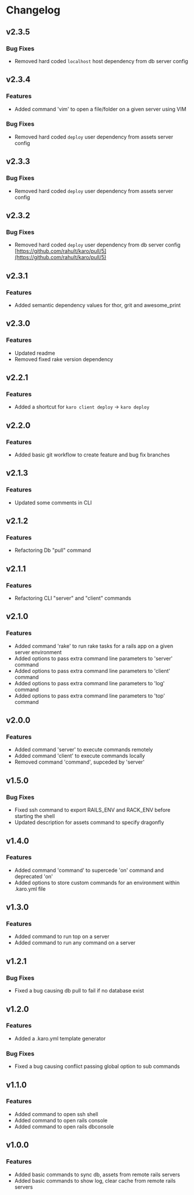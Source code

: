 # Changelog

## v2.3.5

### Bug Fixes

- Removed hard coded `localhost` host dependency from db server config

## v2.3.4

### Features

- Added command 'vim' to open a file/folder on a given server using VIM

### Bug Fixes

- Removed hard coded `deploy` user dependency from assets server config

## v2.3.3

### Bug Fixes

- Removed hard coded `deploy` user dependency from assets server config

## v2.3.2

### Bug Fixes

- Removed hard coded `deploy` user dependency from  db server config [https://github.com/rahult/karo/pull/5](https://github.com/rahult/karo/pull/5)

## v2.3.1

### Features

- Added semantic dependency values for thor, grit and awesome_print

## v2.3.0

### Features

- Updated readme
- Removed fixed rake version dependency

## v2.2.1

### Features

- Added a shortcut for `karo client deploy` -> `karo deploy`

## v2.2.0

### Features

- Added basic git workflow to create feature and bug fix branches

## v2.1.3

### Features

- Updated some comments in CLI

## v2.1.2

### Features

- Refactoring Db "pull" command

## v2.1.1

### Features

- Refactoring CLI "server" and "client" commands

## v2.1.0

### Features

- Added command 'rake' to run rake tasks for a rails app on a given server environment
- Added options to pass extra command line parameters to 'server' command
- Added options to pass extra command line parameters to 'client' command
- Added options to pass extra command line parameters to 'log' command
- Added options to pass extra command line parameters to 'top' command

## v2.0.0

### Features

- Added command 'server' to execute commands remotely
- Added command 'client' to execute commands locally
- Removed command 'command', supceded by 'server'

## v1.5.0

### Bug Fixes

- Fixed ssh command to export RAILS_ENV and RACK_ENV before starting the shell
- Updated description for assets command to specify dragonfly

## v1.4.0

### Features

- Added command 'command' to supercede 'on' command and deprecated 'on'
- Added options to store custom commands for an environment within .karo.yml file

## v1.3.0

### Features

- Added command to run top on a server
- Added command to run any command on a server

## v1.2.1

### Bug Fixes

- Fixed a bug causing db pull to fail if no database exist

## v1.2.0

### Features

- Added a .karo.yml template generator

### Bug Fixes

- Fixed a bug causing conflict passing global option to sub commands

## v1.1.0

### Features

- Added command to open ssh shell
- Added command to open rails console
- Added command to open rails dbconsole

## v1.0.0

### Features

- Added basic commands to sync db, assets from remote rails servers
- Added basic commands to show log, clear cache from remote rails servers
